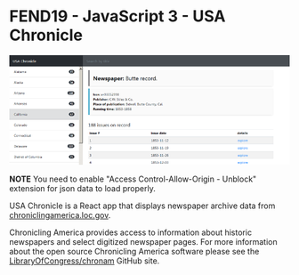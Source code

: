 # FEND19 - JavaScript 3 - USA Chronicle

![preview](/readme/usa-cronicle-preview-2.png)

**NOTE** You need to enable "Access Control-Allow-Origin - Unblock" extension for json data to load properly.

USA Chronicle is a React app that displays newspaper archive data from [chroniclingamerica.loc.gov](https://chroniclingamerica.loc.gov/about/api/#json-views).

Chronicling America provides access to information about historic newspapers and select digitized newspaper
pages. For more information about the open source Chronicling America software please see the
[LibraryOfCongress/chronam](https://github.com/LibraryofCongress/chronam) GitHub site.
